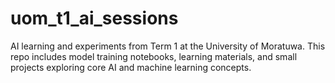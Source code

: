 # uom_t1_ai_sessions
AI learning and experiments from Term 1 at the University of Moratuwa. This repo includes model training notebooks, learning materials, and small projects exploring core AI and machine learning concepts.
